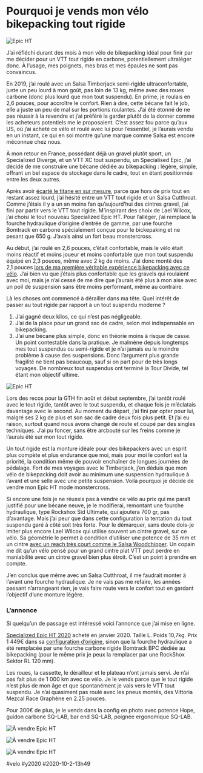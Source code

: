 # Pourquoi je vends mon vélo bikepacking tout rigide

![Epic HT](_i/P1110164.webp)

J’ai réfléchi durant des mois à mon vélo de bikepacking idéal pour finir par me décider pour un VTT tout rigide en carbone, potentiellement ultraléger donc. À l’usage, mes poignets, mes bras et mes épaules ne sont pas convaincus.

En 2019, j’ai roulé avec un Salsa Timberjack semi-rigide ultraconfortable, juste un peu lourd à mon goût, pas loin de 13 kg, même avec des roues carbone (donc plus lourd que mon tout suspendu). En prime, je roulais en 2,6 pouces, pour accroître le confort. Rien à dire, cette bécane fait le job, elle a juste un peu de mal sur les portions roulantes. J’ai été étonné de ne pas réussir à la revendre et j’ai préféré la garder plutôt de la donner comme les acheteurs potentiels me le proposaient. C’est assez fou parce qu’aux US, où j’ai acheté ce vélo et roulé avec lui pour l’essentiel, je l’aurais vendu en un instant, ce qui en soi montre qu’une marque comme Salsa est encore méconnue chez nous.

À mon retour en France, possédant déjà un gravel plutôt sport, un Specialized Diverge, et un VTT XC tout suspendu, un Specialised Epic, j’ai décidé de me construire une bécane dédiée au bikepacking : légère, simple, offrant un bel espace de stockage dans le cadre, tout en étant positionnée entre les deux autres.

Après avoir [écarté le titane en sur mesure](../../2019/12/bikepacking-ai-je-raison-de-passer-au-titane.md), parce que hors de prix tout en restant assez lourd, j’ai hésité entre un VTT tout rigide et un Salsa Cutthroat. Comme j’étais il y a un an moins fan qu’aujourd’hui des cintres gravel, j’ai fini par partir vers le VTT tout rigide. M’inspirant des choix de Lael Wilcox, j’ai choisi le tout nouveau Specialized Epic HT. Pour l’alléger, j’ai remplacé la fourche hydraulique d’origine d’entrée de gamme, par une fourche Bomtrack en carbone spécialement conçue pour le bickepaking et ne pesant que 650 g. J’avais ainsi un fort beau monstercross.

Au début, j’ai roulé en 2,6 pouces, c’était confortable, mais le vélo était moins réactif et moins joueur et moins confortable que mon tout suspendu équipé en 2,3 pouces, même avec 2 kg de moins. J’ai donc monté des 2,1 pouces [lors de ma première véritable expérience bikepacking avec ce vélo](../8/bikepacking-brulant-dans-laubrac.md). J’ai bien vu que j’étais plus confortable que les gravels qui roulaient avec moi, mais je n’ai cessé de me dire que j’aurais été plus à mon aise avec un poil de suspension sans être moins performant, même au contraire.

Là les choses ont commencé à dérailler dans ma tête. Quel intérêt de passer au tout rigide par rapport à un tout suspendu moderne ?

1. J’ai gagné deux kilos, ce qui n’est pas négligeable.
2. J’ai de la place pour un grand sac de cadre, selon moi indispensable en bikepacking.
3. J’ai une bécane plus simple, donc en théorie moins à risque de casse. Un point contestable dans la pratique. Je malmène depuis longtemps mes tout suspendus ou semi-rigide et je n’ai jamais eu le moindre problème à cause des suspensions. Donc l’argument plus grande fragilité ne tient pas beaucoup, sauf si on part pour de très longs voyages. De nombreux tout suspendus ont terminé la Tour Divide, tel étant mon objectif ultime.

![Epic HT](_i/IMG_2076-1.webp)

Lors des recos pour la GTH fin août et début septembre, j’ai tantôt roulé avec le tout rigide, tantôt avec le tout suspendu, et chaque fois je m’éclatais davantage avec le second. Au moment du départ, j’ai fini par opter pour lui, malgré ses 2 kg de plus et son sac de cadre deux fois plus petit. Et j’ai eu raison, surtout quand nous avons changé de route et coupé par des singles techniques. J’ai pu foncer, sans être arcbouté sur les freins comme je l’aurais été sur mon tout rigide.

Un tout rigide est la monture idéale pour des bikepackers avec un esprit plus compète et plus endurance que moi, mais pour moi le confort est la priorité, la condition même de pouvoir enchaîner de longues journées de pédalage. Fort de mes voyages avec le Timberjack, j’en déduis que mon vélo de bikepacking doit avoir au minimum une suspension hydraulique à l’avant et une selle avec une petite suspension. Voilà pourquoi je décide de vendre mon Epic HT mode monstercross.

Si encore une fois je ne réussis pas à vendre ce vélo au prix qui me paraît justifié pour une bécane neuve, je le modifierai, remontant une fourche hydraulique, type Rockshox Sid Ultimate, qui ajoutera 700 gr, pas d’avantage. Mais j’ai peur que dans cette configuration la tentation du tout suspendu garé à côté soit très forte. Pour le démarquer, sans doute dois-je imiter plus encore Lael Wilcox qui utilise souvent un cintre gravel, sur ce vélo. Sa géométrie le permet à condition d’utiliser une potence de 35 mm et un cintre [avec un reach très court comme le Salsa Woodchipper](https://bikepacking.com/index/gravel-bars/). Un copain me dit qu’un vélo pensé pour un grand cintre plat VTT peut perdre en maniabilité avec un cintre gravel bien plus étroit. C’est un point à prendre en compte.

J’en conclus que même avec un Salsa Cutthroat, il me faudrait monter à l’avant une fourche hydraulique. Je ne vais pas me refaire, les années passant n’arrangeant rien, je vais faire route vers le confort tout en gardant l’objectif d’une monture légère.

### L’annonce

Si quelqu’un de passage est intéressé voici l’annonce que j’ai mise en ligne.

[Specialized Epic HT 2020](https://www.specialized.com/fr/fr/epic-hardtail/p/171127?color=264116-171127&searchText=91320-7203) acheté en janvier 2020. Taille L. Poids 10,7kg. Prix 1 449€ dans sa [configuration d’origine](https://www.specialized.com/fr/fr/epic-hardtail/p/171127?color=264116-171127&searchText=91320-7203), sinon que la fourche hydraulique a été remplacée par une fourche carbone rigide Bomtrack BPC dédiée au bikepacking (pour le même prix je peux la remplacer par une RockShox Sektor RL 120 mm).

Les roues, la cassette, le dérailleur et le plateau n’ont jamais servi. Je n’ai pas fait plus de 1 000 km avec ce vélo. Je le vends parce que le tout rigide n’est plus de mon âge et que spontanément je vais vers le VTT tout suspendu. Je n’ai quasiment pas roulé avec les pneus montés, des Vittoria Mezcal Race Graphène en 2.25 pouces.

Pour 300€ de plus, je le vends dans la config en photo avec potence Hope, guidon carbone SQ-LAB, bar end SQ-LAB, poignée ergonomique SQ-LAB.

![À vendre Epic HT](_i/IMG_3339.webp)

![À vendre Epic HT](_i/IMG_3342.webp)

![À vendre Epic HT](_i/IMG_3346.webp)

#velo #y2020 #2020-10-2-13h49

